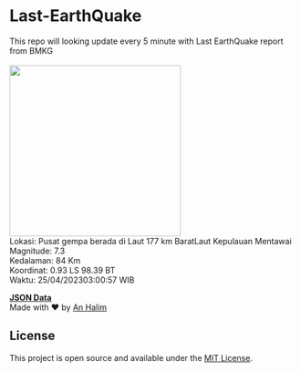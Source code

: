 # Last-EarthQuake
This repo will looking update every 5 minute with Last EarthQuake report from BMKG
<br>
<br>
<img src="https://ews.bmkg.go.id/TEWS/data/20230425030057.mmi.jpg?44188hr517guznom84pqs30" width="300"/>
<br>
Lokasi: Pusat gempa berada di Laut 177 km BaratLaut Kepulauan Mentawai <br>
Magnitude: 7.3 <br>
Kedalaman: 84 Km <br>
Koordinat: 0.93 LS 98.39 BT <br>
Waktu: 25/04/202303:00:57 WIB <br>

<a href="./data/data.json">**JSON Data**</a>
<br>
Made with ❤️ by <a href="https://github.com/an-halim">An Halim</a>
## License

This project is open source and available under the [MIT License](LICENSE).
